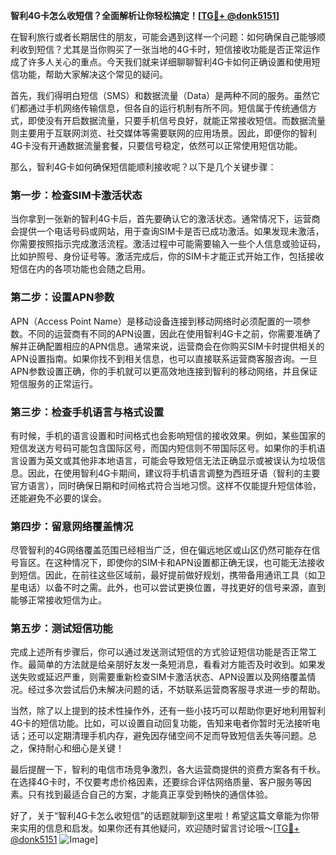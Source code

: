 **智利4G卡怎么收短信？全面解析让你轻松搞定！[[TG💪+ @donk5151](https://t.me/s/donk5151)]**

在智利旅行或者长期居住的朋友，可能会遇到这样一个问题：如何确保自己能够顺利收到短信？尤其是当你购买了一张当地的4G卡时，短信接收功能是否正常运作成了许多人关心的重点。今天我们就来详细聊聊智利4G卡如何正确设置和使用短信功能，帮助大家解决这个常见的疑问。

首先，我们得明白短信（SMS）和数据流量（Data）是两种不同的服务。虽然它们都通过手机网络传输信息，但各自的运行机制有所不同。短信属于传统通信方式，即使没有开启数据流量，只要手机信号良好，就能正常接收短信。而数据流量则主要用于互联网浏览、社交媒体等需要联网的应用场景。因此，即便你的智利4G卡没有开通数据流量套餐，只要信号稳定，依然可以正常使用短信功能。

那么，智利4G卡如何确保短信能顺利接收呢？以下是几个关键步骤：

### 第一步：检查SIM卡激活状态

当你拿到一张新的智利4G卡后，首先要确认它的激活状态。通常情况下，运营商会提供一个电话号码或网站，用于查询SIM卡是否已成功激活。如果发现未激活，你需要按照指示完成激活流程。激活过程中可能需要输入一些个人信息或验证码，比如护照号、身份证号等。激活完成后，你的SIM卡才能正式开始工作，包括接收短信在内的各项功能也会随之启用。

### 第二步：设置APN参数

APN（Access Point Name）是移动设备连接到移动网络时必须配置的一项参数。不同的运营商有不同的APN设置，因此在使用智利4G卡之前，你需要准确了解并正确配置相应的APN信息。通常来说，运营商会在你购买SIM卡时提供相关的APN设置指南。如果你找不到相关信息，也可以直接联系运营商客服咨询。一旦APN参数设置正确，你的手机就可以更高效地连接到智利的移动网络，并且保证短信服务的正常运行。

### 第三步：检查手机语言与格式设置

有时候，手机的语言设置和时间格式也会影响短信的接收效果。例如，某些国家的短信发送方号码可能包含国际区号，而国内短信则不带国际区号。如果你的手机语言设置为英文或其他非本地语言，可能会导致短信无法正确显示或被误认为垃圾信息。因此，在使用智利4G卡期间，建议将手机语言调整为西班牙语（智利的主要官方语言），同时确保日期和时间格式符合当地习惯。这样不仅能提升短信体验，还能避免不必要的误会。

### 第四步：留意网络覆盖情况

尽管智利的4G网络覆盖范围已经相当广泛，但在偏远地区或山区仍然可能存在信号盲区。在这种情况下，即使你的SIM卡和APN设置都正确无误，也可能无法接收到短信。因此，在前往这些区域前，最好提前做好规划，携带备用通讯工具（如卫星电话）以备不时之需。此外，也可以尝试更换位置，寻找更好的信号来源，直到能够正常接收短信为止。

### 第五步：测试短信功能

完成上述所有步骤后，你可以通过发送测试短信的方式验证短信功能是否正常工作。最简单的方法就是给亲朋好友发一条短消息，看看对方能否及时收到。如果发送失败或延迟严重，则需要重新检查SIM卡激活状态、APN设置以及网络覆盖情况。经过多次尝试后仍未解决问题的话，不妨联系运营商客服寻求进一步的帮助。

当然，除了以上提到的技术性操作外，还有一些小技巧可以帮助你更好地利用智利4G卡的短信功能。比如，可以设置自动回复功能，告知来电者你暂时无法接听电话；还可以定期清理手机内存，避免因存储空间不足而导致短信丢失等问题。总之，保持耐心和细心是关键！

最后提醒一下，智利的电信市场竞争激烈，各大运营商提供的资费方案各有千秋。在选择4G卡时，不仅要考虑价格因素，还要综合评估网络质量、客户服务等因素。只有找到最适合自己的方案，才能真正享受到畅快的通信体验。

好了，关于“智利4G卡怎么收短信”的话题就聊到这里啦！希望这篇文章能为你带来实用的信息和启发。如果你还有其他疑问，欢迎随时留言讨论哦～[[TG💪+ @donk5151](https://t.me/s/donk5151) ![Image](https://i.postimg.cc/rwNCRYN7/Snipaste-2025-04-30-17-27-05.png)]